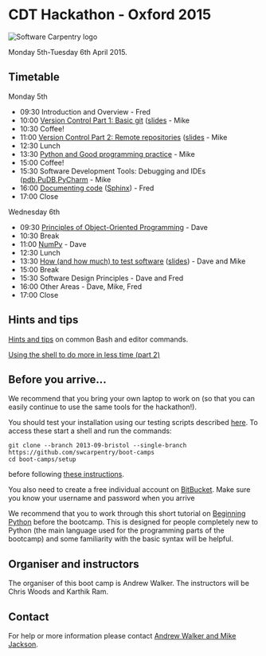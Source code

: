 # CDT Hackathon - Oxford 2015

![Software Carpentry logo](http://software-carpentry.org/img/software-carpentry-banner.png "Software Carpentry logo")

Monday 5th-Tuesday 6th April 2015.

## Timetable

Monday 5th

* 09:30 Introduction and Overview - Fred
* 10:00 [Version Control Part 1: Basic git](version-control/README.md) ([slides](http://karthikram.github.io/git_intro/) - Mike
* 10:30 Coffee!
* 11:00 [Version Control Part 2: Remote repositories](version-control/README.md) ([slides](http://karthikram.github.io/git_intro/) - Mike
* 12:30 Lunch
* 13:30 [Python and Good programming practice](Python/python_and_good_programming_practice.md) - Mike
* 15:00 Coffee!
* 15:30 Software Development Tools: Debugging and IDEs ([pdb](https://docs.python.org/2/library/pdb.html),[PuDB](https://docs.python.org/2/library/pdb.html),[PyCharm](https://www.jetbrains.com/pycharm/) - Mike
* 16:00 [Documenting code](Python/3_documenting_code.md) ([Sphinx](sphinx-doc.org)) - Fred
* 17:00 Close 

Wednesday 6th

* 09:30 [Principles of Object-Oriented Programming](Python/4_object_orientation.md) - Dave
* 10:30 Break
* 11:00 [NumPy](Python/5_numpy.md) - Dave
* 12:30 Lunch
* 13:30 [How (and how much) to test software](testing/README.md) ([slides](testing/Testing.ppt)) - Dave and Mike
* 15:00 Break
* 15:30 Software Design Principles - Dave and Fred
* 16:00 Other Areas - Dave, Mike, Fred
* 17:00 Close

## Hints and tips

[Hints and tips](HintsAndTips.md) on common Bash and editor commands.

[Using the shell to do more in less time (part 2)](shell/README.md)
## Before you arrive...

We recommend that you bring your own laptop to work on (so 
that you can easily continue to use the same tools for the hackathon!).

You should test your installation using our testing scripts described 
[here](setup/README.md). To access these start a shell and run the 
commands:

    git clone --branch 2013-09-bristol --single-branch  https://github.com/swcarpentry/boot-camps
    cd boot-camps/setup

before following [these instructions](setup/README.md).

You also need to create a free individual account on 
[BitBucket](https://bitbucket.org/account/signup/). Make sure 
you know your username and password when you arrive

We recommend that you to work through this short tutorial on 
[Beginning Python](http://chryswoods.com/beginning_python) before the
bootcamp. This is designed for people completely new to Python (the main
language used for the programming parts of the bootcamp) and some 
familiarity with the basic syntax will be helpful.  

## Organiser and instructors

The organiser of this boot camp is Andrew Walker. The instructors will be Chris Woods and Karthik Ram.

## Contact

For help or more information please contact [Andrew Walker and Mike Jackson](mailto:host-bristol@software-carpentry.org).

